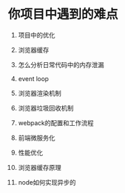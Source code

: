 # 你项目中遇到的难点
1. 项目中的优化

2. 浏览器缓存

3. 怎么分析日常代码中的内存泄漏

4. event loop

5. 浏览器渲染机制

6. 浏览器垃圾回收机制

7. webpack的配置和工作流程

8. 前端微服务化

9. 性能优化

10. 浏览器缓存原理

11. node如何实现异步的
